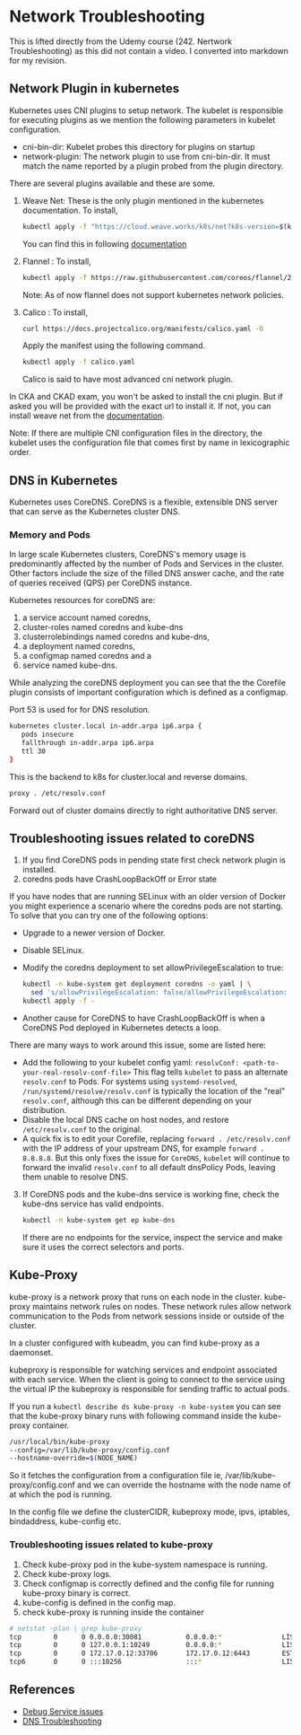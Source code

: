 # Network Troubleshooting

This is lifted directly from the Udemy course (242. Nertwork Troubleshooting) as this did not contain a video.
I converted into markdown for my revision.

## Network Plugin in kubernetes

Kubernetes uses CNI plugins to setup network. The kubelet is responsible for executing plugins as we mention the following parameters in kubelet configuration.

* cni-bin-dir:   Kubelet probes this directory for plugins on startup
* network-plugin: The network plugin to use from cni-bin-dir. It must match the name reported by a plugin probed from the plugin directory.

There are several plugins available and these are some.

1. Weave Net:
    These is the only plugin mentioned in the kubernetes documentation. To install,

    ```bash
    kubectl apply -f "https://cloud.weave.works/k8s/net?k8s-version=$(kubectl version | base64 | tr -d '\n')"
    ```

    You can find this in following [documentation](https://kubernetes.io/docs/setup/production-environment/tools/kubeadm/high-availability/)
2. Flannel :
    To install,

    ```bash
    kubectl apply -f https://raw.githubusercontent.com/coreos/flannel/2140ac876ef134e0ed5af15c65e414cf26827915/Documentation/kube-flannel.yml
    ```

    Note: As of now flannel does not support kubernetes network policies.

3. Calico :
    To install,

    ```bash
    curl https://docs.projectcalico.org/manifests/calico.yaml -O
    ```

    Apply the manifest using the following command.

    ```bash
    kubectl apply -f calico.yaml
    ```

    Calico is said to have most advanced cni network plugin.

In CKA and CKAD exam, you won't be asked to install the cni plugin. But if asked you will be provided with the exact url to install it. If not, you can install weave net from the [documentation](https://kubernetes.io/docs/setup/production-environment/tools/kubeadm/high-availability/).

Note: If there are multiple CNI configuration files in the directory, the kubelet uses the configuration file that comes first by name in lexicographic order.

## DNS in Kubernetes

Kubernetes uses CoreDNS. CoreDNS is a flexible, extensible DNS server that can serve as the Kubernetes cluster DNS.

### Memory and Pods

In large scale Kubernetes clusters, CoreDNS's memory usage is predominantly affected by the number of Pods and Services in the cluster. Other factors include the size of the filled DNS answer cache, and the rate of queries received (QPS) per CoreDNS instance.

Kubernetes resources for coreDNS are:   

1. a service account named coredns,
2. cluster-roles named coredns and kube-dns
3. clusterrolebindings named coredns and kube-dns, 
4. a deployment named coredns,
5. a configmap named coredns and a
6. service named kube-dns.

While analyzing the coreDNS deployment you can see that the the Corefile plugin consists of important configuration which is defined as a configmap.

Port 53 is used for for DNS resolution.

```bash
kubernetes cluster.local in-addr.arpa ip6.arpa {
   pods insecure
   fallthrough in-addr.arpa ip6.arpa
   ttl 30
}
```

This is the backend to k8s for cluster.local and reverse domains.

```bash
proxy . /etc/resolv.conf
```

Forward out of cluster domains directly to right authoritative DNS server.

## Troubleshooting issues related to coreDNS

1. If you find CoreDNS pods in pending state first check network plugin is installed.
2. coredns pods have CrashLoopBackOff or Error state

If you have nodes that are running SELinux with an older version of Docker you might experience a scenario where the coredns pods are not starting. To solve that you can try one of the following options:

* Upgrade to a newer version of Docker.
* Disable SELinux.
* Modify the coredns deployment to set allowPrivilegeEscalation to true:

    ```bash
    kubectl -n kube-system get deployment coredns -o yaml | \
      sed 's/allowPrivilegeEscalation: false/allowPrivilegeEscalation: true/g' | \
    kubectl apply -f -
    ```

* Another cause for CoreDNS to have CrashLoopBackOff is when a CoreDNS Pod deployed in Kubernetes detects a loop.

There are many ways to work around this issue, some are listed here:

* Add the following to your kubelet config yaml: `resolvConf: <path-to-your-real-resolv-conf-file>` This flag tells `kubelet` to pass an alternate `resolv.conf` to Pods. For systems using `systemd-resolved`, `/run/systemd/resolve/resolv.conf` is typically the location of the "real" `resolv.conf`, although this can be different depending on your distribution.
* Disable the local DNS cache on host nodes, and restore `/etc/resolv.conf` to the original.
* A quick fix is to edit your Corefile, replacing `forward . /etc/resolv.conf` with the IP address of your upstream DNS, for example `forward . 8.8.8.8`. But this only fixes the issue for `CoreDNS`, `kubelet` will continue to forward the invalid `resolv.conf` to all default dnsPolicy Pods, leaving them unable to resolve DNS.

3. If CoreDNS pods and the kube-dns service is working fine, check the kube-dns service has valid endpoints.

    ```bash
    kubectl -n kube-system get ep kube-dns
    ```

    If there are no endpoints for the service, inspect the service and make sure it uses the correct selectors and ports.

## Kube-Proxy

kube-proxy is a network proxy that runs on each node in the cluster. kube-proxy maintains network rules on nodes. These network rules allow network communication to the Pods from network sessions inside or outside of the cluster.

In a cluster configured with kubeadm, you can find kube-proxy as a daemonset.

kubeproxy is responsible for watching services and endpoint associated with each service. When the client is going to connect to the service using the virtual IP the kubeproxy is responsible for sending traffic to actual pods.

If you run a `kubectl describe ds kube-proxy -n kube-system` you can see that the kube-proxy binary runs with following command inside the kube-proxy container.

```bash
/usr/local/bin/kube-proxy
--config=/var/lib/kube-proxy/config.conf
--hostname-override=$(NODE_NAME)
```

So it fetches the configuration from a configuration file ie, /var/lib/kube-proxy/config.conf and we can override the hostname with the node name of at which the pod is running.

In the config file we define the clusterCIDR, kubeproxy mode, ipvs, iptables, bindaddress, kube-config etc.

### Troubleshooting issues related to kube-proxy

1. Check kube-proxy pod in the kube-system namespace is running.
2. Check kube-proxy logs.
3. Check configmap is correctly defined and the config file for running kube-proxy binary is correct.
4. kube-config is defined in the config map.
5. check kube-proxy is running inside the container

```bash
# netstat -plan | grep kube-proxy
tcp        0      0 0.0.0.0:30081           0.0.0.0:*               LISTEN      1/kube-proxy
tcp        0      0 127.0.0.1:10249         0.0.0.0:*               LISTEN      1/kube-proxy
tcp        0      0 172.17.0.12:33706       172.17.0.12:6443        ESTABLISHED 1/kube-proxy
tcp6       0      0 :::10256                :::*                    LISTEN      1/kube-proxy
```

## References

* [Debug Service issues](https://kubernetes.io/docs/tasks/debug-application-cluster/debug-service/)
* [DNS Troubleshooting](https://kubernetes.io/docs/tasks/administer-cluster/dns-debugging-resolution/)
